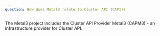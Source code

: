```yaml
---
question: How does Metal3 relate to Cluster API (CAPI)?
---
```


The Metal3 project includes the Cluster API Provider Metal3 (CAPM3) - an infrastructure provider for Cluster API.
